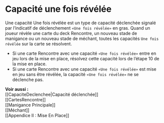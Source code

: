 # Capacité une fois révélée
Une capacité Une fois révélée est un type de capacité déclenchée signalé par l’indicatif de déclenchement `«Une fois révélée»` en gras.
Quand un joueur révèle une carte du deck Rencontre, un nouveau stade de manigance ou un nouveau stade de méchant, toutes les capacités `Une fois révélée` sur la carte se résolvent.
- Si une carte Rencontre avec une capacité `«Une fois révélée»` entre en jeu lors de la mise en place, résolvez cette capacité lors de l’étape 10 de la mise en place.
- Si une carte Rencontre avec une capacité `«Une fois révélée»` est mise en jeu sans être révélée, la capacité `«Une fois révélée»` ne se déclenche pas.

**Voir aussi :**  
[[CapaciteDeclenchee|Capacité déclenchée]]  
[[CartesRencontre]]  
[[Manigance Principale]]  
[[Méchant]]  
[[Appendice II : Mise En Place]]